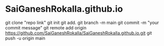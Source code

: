 # SaiGaneshRokalla.github.io
git clone "repo link"
git init
git add. 
git branch -m main
git commit -m "your commit message"
git remote add origin https://github.com/SaiGaneshRokalla/SaiGaneshRokalla.github.io.git
git push -u origin main
